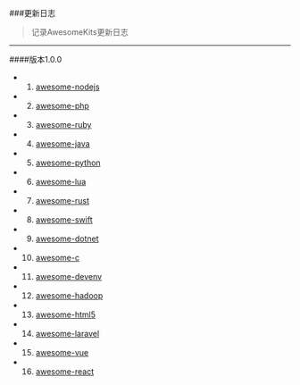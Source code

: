 
###更新日志

> 记录AwesomeKits更新日志

--------

####版本1.0.0

* 1. [awesome-nodejs](/awesome-nodejs)
* 2. [awesome-php](/awesome-php)
* 3. [awesome-ruby](/awesome-ruby)
* 4. [awesome-java](/awesome-java)
* 5. [awesome-python](/awesome-python)
* 6. [awesome-lua](/awesome-lua)
* 7. [awesome-rust](/awesome-rust)
* 8. [awesome-swift](awesome-swift)
* 9. [awesome-dotnet](awesome-dotnet)
* 10. [awesome-c](/awesome-c)
* 11. [awesome-devenv](/awesome-devenv)
* 12. [awesome-hadoop](/awesome-hadoop)
* 13. [awesome-html5](/awesome-html5)
* 14. [awesome-laravel](/awesome-laravel)
* 15. [awesome-vue](/awesome-vue)
* 16. [awesome-react](/awesome-react)

